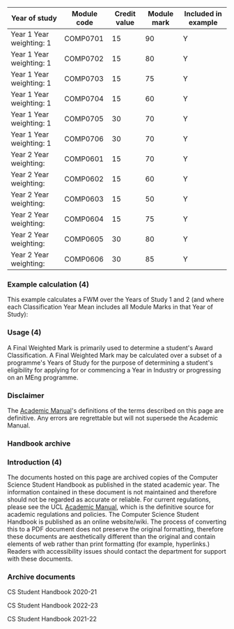| Year of study | Module code | Credit value | Module mark | Included in example |
| -------------------------- | --------------- | ---------------- | --------------- | ----------------------- |
| Year 1 Year weighting: 1 | COMP0701 | 15 | 90 | Y |
| Year 1 Year weighting: 1 | COMP0702 | 15 | 80 | Y |
| Year 1 Year weighting: 1 | COMP0703 | 15 | 75 | Y |
| Year 1 Year weighting: 1 | COMP0704 | 15 | 60 | Y |
| Year 1 Year weighting: 1 | COMP0705 | 30 | 70 | Y |
| Year 1 Year weighting: 1 | COMP0706 | 30 | 70 | Y |
| Year 2 Year weighting: | COMP0601 | 15 | 70 | Y |
| Year 2 Year weighting: | COMP0602 | 15 | 60 | Y |
| Year 2 Year weighting: | COMP0603 | 15 | 50 | Y |
| Year 2 Year weighting: | COMP0604 | 15 | 75 | Y |
| Year 2 Year weighting: | COMP0605 | 30 | 80 | Y |
| Year 2 Year weighting: | COMP0606 | 30 | 85 | Y |

### Example calculation (4)

This example calculates a FWM over the Years of Study 1 and 2 (and where each Classification Year Mean includes all Module Marks in that Year of Study):

### Usage (4)

A Final Weighted Mark is primarily used to determine a student's Award Classification. A Final Weighted Mark may be calculated over a subset of a programme's Years of Study for the purpose of determining a student's eligibility for applying for or commencing a Year in Industry or progressing on an MEng programme.

### Disclaimer

The [Academic Manual](https://www.ucl.ac.uk/academic-manual)'s definitions of the terms described on this page are definitive. Any errors are regrettable but will not supersede the Academic Manual.

### Handbook archive

### Introduction (4)

The documents hosted on this page are archived copies of the Computer Science Student Handbook as published in the stated academic year. The information contained in these document is not maintained and therefore should not be regarded as accurate or reliable. For current regulations, please see the UCL [Academic Manual](https://www.ucl.ac.uk/academic-manual), which is the definitive source for academic regulations and policies. The Computer Science Student Handbook is published as an online website/wiki. The process of converting this to a PDF document does not preserve the original formatting, therefore these documents are aesthetically different than the original and contain elements of web rather than print formatting (for example, hyperlinks.) Readers with accessibility issues should contact the department for support with these documents.

### Archive documents

CS Student Handbook 2020-21

CS Student Handbook 2022-23

CS Student Handbook 2021-22
